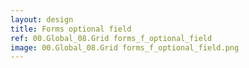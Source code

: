 ```yaml
---
layout: design
title: Forms optional field
ref: 00.Global_08.Grid forms_f_optional_field
image: 00.Global_08.Grid forms_f_optional_field.png
---
```

